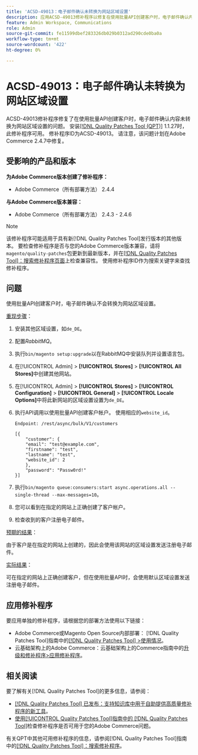 ```yaml
---
title: 'ACSD-49013：电子邮件确认未转换为网站区域设置'
description: 应用ACSD-49013修补程序以修复在使用批量API创建客户时，电子邮件确认内容未转换为网站区域设置的Adobe Commerce问题。
feature: Admin Workspace, Communications
role: Admin
source-git-commit: fe11599dbef283326db029b0312ad290cde0ba0a
workflow-type: tm+mt
source-wordcount: '422'
ht-degree: 0%

---
```


# ACSD-49013：电子邮件确认未转换为网站区域设置

ACSD-49013修补程序修复了在使用批量API创建客户时，电子邮件确认内容未转换为网站区域设置的问题。 安装[[!DNL Quality Patches Tool (QPT)]](https://experienceleague.adobe.com/en/docs/commerce-knowledge-base/kb/announcements/commerce-announcements/magento-quality-patches-released-new-tool-to-self-serve-quality-patches) 1.1.27时，此修补程序可用。 修补程序ID为ACSD-49013。 请注意，该问题计划在Adobe Commerce 2.4.7中修复。

## 受影响的产品和版本

**为Adobe Commerce版本创建了修补程序：**

* Adobe Commerce（所有部署方法） 2.4.4

**与Adobe Commerce版本兼容：**

* Adobe Commerce（所有部署方法） 2.4.3 - 2.4.6

>[!NOTE]
>
>该修补程序可能适用于具有新[!DNL Quality Patches Tool]发行版本的其他版本。 要检查修补程序是否与您的Adobe Commerce版本兼容，请将`magento/quality-patches`包更新到最新版本，并在[[!DNL Quality Patches Tool]：搜索修补程序页面](https://experienceleague.adobe.com/tools/commerce-quality-patches/index.html)上检查兼容性。 使用修补程序ID作为搜索关键字来查找修补程序。

## 问题

使用批量API创建客户时，电子邮件确认不会转换为网站区域设置。

<u>重现步骤</u>：

1. 安装其他区域设置，如`de_DE`。
1. 配置&#x200B;*RabbitMQ*。
1. 执行`bin/magento setup:upgrade`以在RabbitMQ中安装队列并设置语言包。
1. 在[!UICONTROL Admin] > **[!UICONTROL Stores]** > **[!UICONTROL All Stores]**&#x200B;中创建其他网站。
1. 在[!UICONTROL Admin] > **[!UICONTROL Stores]** > **[!UICONTROL Configuration]** > **[!UICONTROL General]** > **[!UICONTROL Locale Options]**&#x200B;中将此新网站的区域设置设置为`de_DE`。
1. 执行API调用以使用批量API创建客户帐户。 使用相应的`website_id`。

   `Endpoint: /rest/async/bulk/V1/customers`

   ```
   [{
       "customer": {
       "email": "test@example.com",
       "firstname": "test",
       "lastname": "test",
       "website_id": 2
       },
       "password": "Passw0rd!"
   }]
   ```

1. 执行`bin/magento queue:consumers:start async.operations.all --single-thread --max-messages=10`。
1. 您可以看到在指定的网站上正确创建了客户帐户。
1. 检查收到的客户注册电子邮件。

<u>预期的结果</u>：

由于客户是在指定的网站上创建的，因此会使用该网站的区域设置发送注册电子邮件。

<u>实际结果</u>：

可在指定的网站上正确创建客户，但在使用批量API时，会使用默认区域设置发送注册电子邮件。

## 应用修补程序

要应用单独的修补程序，请根据您的部署方法使用以下链接：

* Adobe Commerce或Magento Open Source内部部署： [!DNL Quality Patches Tool]指南中的[[!DNL Quality Patches Tool] >使用情况](/help/tools/quality-patches-tool/usage.md)。
* 云基础架构上的Adobe Commerce：云基础架构上的Commerce指南中的[升级和修补程序>应用修补程序](https://experienceleague.adobe.com/docs/commerce-cloud-service/user-guide/develop/upgrade/apply-patches.html)。

## 相关阅读

要了解有关[!DNL Quality Patches Tool]的更多信息，请参阅：

* [[!DNL Quality Patches Tool] 已发布：支持知识库中用于自助提供高质量修补程序的新工具](https://experienceleague.adobe.com/en/docs/commerce-knowledge-base/kb/announcements/commerce-announcements/magento-quality-patches-released-new-tool-to-self-serve-quality-patches)。
* [使用[!UICONTROL Quality Patches Tool]指南中的 [!DNL Quality Patches Tool]](/help/tools/quality-patches-tool/patches-available-in-qpt/check-patch-for-magento-issue-with-magento-quality-patches.md)检查修补程序是否可用于您的Adobe Commerce问题。


有关QPT中其他可用修补程序的信息，请参阅[!DNL Quality Patches Tool]指南中的[[!DNL Quality Patches Tool]：搜索修补程序](https://experienceleague.adobe.com/tools/commerce-quality-patches/index.html)。
